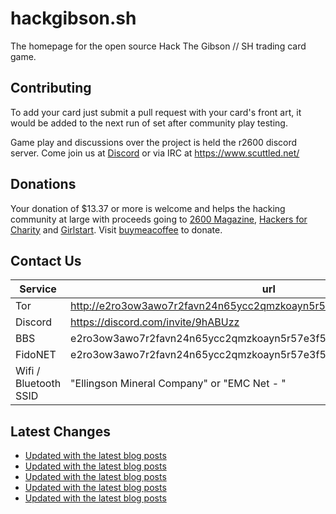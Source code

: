 # hackgibson.sh
The homepage for the open source Hack The Gibson // SH trading card game.


## Contributing

To add your card just submit a pull request with your card's front art, it would be added to the next run of set after community play testing.

Game play and discussions over the project is held the r2600 discord server. Come join us at [Discord](https://discord.com/invite/9hABUzz) or via IRC at https://www.scuttled.net/


## Donations

Your donation of $13.37 or more is welcome and helps the hacking community at large with proceeds going to [2600 Magazine](https://2600.com/), [Hackers for Charity](https://hackersforcharity.org) and [Girlstart](https://girlstart.org).  Visit [buymeacoffee](https://www.buymeacoffee.com/hackgibson.sh) to donate.


## Contact Us

Service | url
-|-
Tor | http://e2ro3ow3awo7r2favn24n65ycc2qmzkoayn5r57e3f56nvjwdcgg32ad.onion
Discord | https://discord.com/invite/9hABUzz
BBS | e2ro3ow3awo7r2favn24n65ycc2qmzkoayn5r57e3f56nvjwdcgg32ad.onion:23
FidoNET | e2ro3ow3awo7r2favn24n65ycc2qmzkoayn5r57e3f56nvjwdcgg32ad.onion:24554
Wifi / Bluetooth SSID | "Ellingson Mineral Company" or "EMC Net - <fidonet address>"

## Latest Changes
<!-- BLOG-POST-LIST:START -->
- [Updated with the latest blog posts](https://github.com/DFW2600/hackgibson.sh/commit/6869c3a38cb531998cffbc51eef877ef029c3ca2)
- [Updated with the latest blog posts](https://github.com/DFW2600/hackgibson.sh/commit/8bff4b58aedbd5f80009ea2384315c4394d62b65)
- [Updated with the latest blog posts](https://github.com/DFW2600/hackgibson.sh/commit/a2b19192ebe8295b01e8dcf2a98fcb7ebbecd3a2)
- [Updated with the latest blog posts](https://github.com/DFW2600/hackgibson.sh/commit/6c04bcda8546ca21cf742ea08ea4bc169bf35f3c)
- [Updated with the latest blog posts](https://github.com/DFW2600/hackgibson.sh/commit/d8706b89e4e33f5557e78c06431f7b921c53904f)
<!-- BLOG-POST-LIST:END -->
